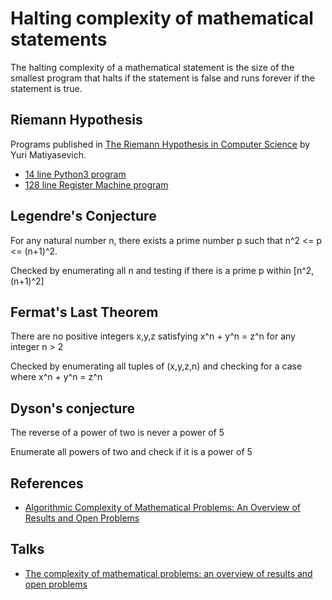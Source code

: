 Halting complexity of mathematical statements
=============================================

The halting complexity of a mathematical statement is the size of the smallest
program that halts if the statement is false and runs forever if the statement
is true.

Riemann Hypothesis
------------------

Programs published in [The Riemann Hypothesis in Computer Science](https://researchspace.auckland.ac.nz/bitstream/handle/2292/45072/527.pdf) by Yuri Matiyasevich.
* [14 line Python3 program](riemann-hypothesis/rh.py)
* [128 line Register Machine program](riemann-hypothesis/rh.rm)

Legendre's Conjecture
---------------------
For any natural number n, there exists a prime number p such that n^2 <= p <= (n+1)^2.

Checked by enumerating all n and testing if there is a prime p within [n^2, (n+1)^2]

Fermat's Last Theorem
---------------------
There are no positive integers x,y,z satisfying x^n + y^n = z^n for any integer n > 2

Checked by enumerating all tuples of (x,y,z,n) and checking for a case where x^n + y^n = z^n

Dyson's conjecture
----------------
The reverse of a power of two is never a power of 5

Enumerate all powers of two and check if it is a power of 5

References
----------
* [Algorithmic Complexity of Mathematical Problems: An Overview of Results and Open Problems](https://www.cs.auckland.ac.nz/~cristian/crispapers/ComplexityMathProblemOpen.pdf)

Talks
-----
* [The complexity of mathematical problems: an overview of results and open problems](https://vimeo.com/34124468)
